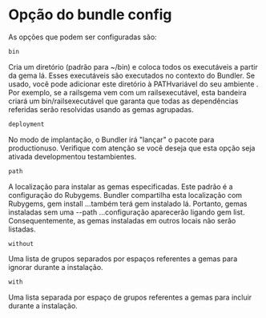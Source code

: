 # Opção do bundle config

As opções que podem ser configuradas são:

```ruby
bin
```

Cria um diretório (padrão para ~/bin) e coloca todos os executáveis ​​a partir da gema lá. Esses executáveis ​​são executados no contexto do Bundler. Se usado, você pode adicionar este diretório à PATHvariável do seu ambiente . Por exemplo, se a railsgema vem com um railsexecutável, esta bandeira criará um bin/railsexecutável que garanta que todas as dependências referidas serão resolvidas usando as gemas agrupadas.

```ruby
deployment
```

No modo de implantação, o Bundler irá "lançar" o pacote para productionuso. Verifique com atenção se você deseja que esta opção seja ativada developmentou testambientes.

```ruby
path
```
A localização para instalar as gemas especificadas. Este padrão é a configuração do Rubygems. Bundler compartilha esta localização com Rubygems, gem install ...também terá gem instalado lá. Portanto, gemas instaladas sem uma --path ...configuração aparecerão ligando gem list. Consequentemente, as gemas instaladas em outros locais não serão listadas.

```ruby
without
```

Uma lista de grupos separados por espaços referentes a gemas para ignorar durante a instalação.

```ruby
with
```

Uma lista separada por espaço de grupos referentes a gemas para incluir durante a instalação.
